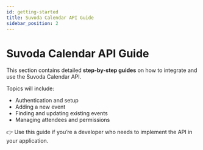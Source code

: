 ```yaml
---
id: getting-started
title: Suvoda Calendar API Guide
sidebar_position: 2
---
```


# Suvoda Calendar API Guide

This section contains detailed **step-by-step guides** on how to integrate and use the Suvoda Calendar API.

Topics will include:

- Authentication and setup  
- Adding a new event  
- Finding and updating existing events  
- Managing attendees and permissions  

👉 Use this guide if you’re a developer who needs to implement the API in your application.

